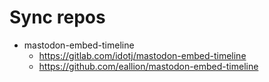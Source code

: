 # Sync repos

- mastodon-embed-timeline
  - https://gitlab.com/idotj/mastodon-embed-timeline
  - https://github.com/eallion/mastodon-embed-timeline

